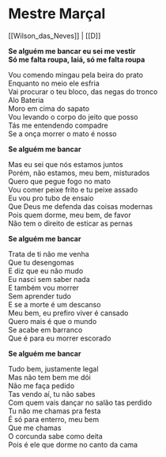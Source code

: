 # Mestre Marçal
[[Wilson_das_Neves]] | [[D]]

**Se alguém me bancar eu sei me vestir  
Só me falta roupa, Iaiá, só me falta roupa**  

Vou comendo mingau pela beira do prato  
Enquanto no meio ele esfria  
Vai procurar o teu bloco, das negas do tronco  
Alo Bateria  
Moro em cima do sapato  
Vou levando o corpo do jeito que posso  
Tás me entendendo compadre  
Se a onça morrer o mato é nosso  

**Se alguém me bancar**  

Mas eu sei que nós estamos juntos  
Porém, não estamos, meu bem, misturados  
Quero que pegue fogo no mato  
Vou comer peixe frito e tu peixe assado  
Eu vou pro tubo de ensaio  
Que Deus me defenda das coisas modernas  
Pois quem dorme, meu bem, de favor  
Não tem o direito de esticar as pernas  

**Se alguém me bancar**  

Trata de ti não me venha  
Que tu desengomas  
E diz que eu não mudo  
Eu nasci sem saber nada  
E também vou morrer  
Sem aprender tudo  
E se a morte é um descanso  
Meu bem, eu prefiro viver é cansado  
Quero mais é que o mundo  
Se acabe em barranco  
Que é para eu morrer escorado  

**Se alguém me bancar**  

Tudo bem, justamente legal  
Mas não tem bem me dói  
Não me faça pedido  
Tas vendo aí, tu não sabes  
Com quem vais dançar no salão tas perdido  
Tu não me chamas pra festa  
É só para enterro, meu bem  
Que me chamas  
O corcunda sabe como deita  
Pois é ele que dorme no canto da cama